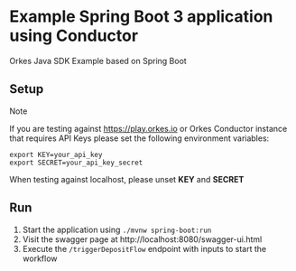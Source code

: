 # Example Spring Boot 3 application using Conductor
Orkes Java SDK Example based on Spring Boot

## Setup
> [!NOTE]  
> If you are testing against https://play.orkes.io or Orkes Conductor instance that requires API Keys please set the following environment variables:
> ```
> export KEY=your_api_key
> export SECRET=your_api_key_secret
> ```
>
> When testing against localhost, please unset **KEY** and **SECRET**

## Run
1. Start the application using `./mvnw spring-boot:run`
2. Visit the swagger page at http://localhost:8080/swagger-ui.html
3. Execute the `/triggerDepositFlow` endpoint with inputs to start the workflow
